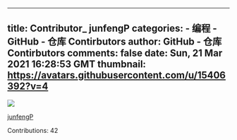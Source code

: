 
---
title: Contributor_ junfengP
categories: 
    - 编程
    - GitHub - 仓库 Contirbutors
author: GitHub - 仓库 Contirbutors
comments: false
date: Sun, 21 Mar 2021 16:28:53 GMT
thumbnail: https://avatars.githubusercontent.com/u/15406392?v=4
---

<div>   
<img src="https://avatars.githubusercontent.com/u/15406392?v=4" referrerpolicy="no-referrer"><p><a href="https://github.com/junfengP">junfengP</a></p><p>Contributions: 42</p>  
</div>
            